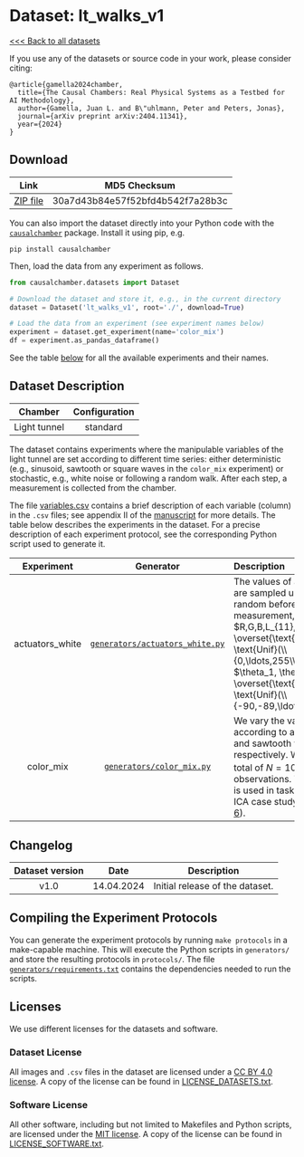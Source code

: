 # Dataset: lt\_walks\_v1

[<<< Back to all datasets](http://causalchamber.org)

If you use any of the datasets or source code in your work, please consider citing:

```
@article{gamella2024chamber,
  title={The Causal Chambers: Real Physical Systems as a Testbed for AI Methodology},
  author={Gamella, Juan L. and B\"uhlmann, Peter and Peters, Jonas},
  journal={arXiv preprint arXiv:2404.11341},
  year={2024}
}
```

## Download

| Link     | MD5 Checksum                     |
|:--------:|:--------------------------------:|
| [ZIP file](https://causalchamber.s3.eu-central-1.amazonaws.com/downloadables/lt_walks_v1.zip) | 30a7d43b84e57f52bfd4b542f7a28b3c |

You can also import the dataset directly into your Python code with the [`causalchamber`](https://pypi.org/project/causalchamber/) package. Install it using pip, e.g.

```
pip install causalchamber
```

Then, load the data from any experiment as follows.

```python
from causalchamber.datasets import Dataset

# Download the dataset and store it, e.g., in the current directory
dataset = Dataset('lt_walks_v1', root='./', download=True)

# Load the data from an experiment (see experiment names below)
experiment = dataset.get_experiment(name='color_mix')
df = experiment.as_pandas_dataframe()
```

See the table [below](#dataset-description) for all the available experiments and their names.

## Dataset Description

| Chamber      | Configuration |
|:------------:|:-------------:|
| Light tunnel | standard      |


The dataset contains experiments where the manipulable variables of the light tunnel are set according to different time series: either deterministic (e.g., sinusoid, sawtooth or square waves in the `color_mix` experiment) or stochastic, e.g., white noise or following a random walk. After each step, a measurement is collected from the chamber.

The file [variables.csv](variables.csv) contains a brief description of each variable (column) in the `.csv` files; see appendix II of the [manuscript](https://arxiv.org/pdf/2404.11341.pdf) for more details. The table below describes the experiments in the dataset. For a precise description of each experiment protocol, see the corresponding Python script used to generate it.

| Experiment | Generator | Description |
|:----------------------:|:---------:|:------------|
| actuators\_white| [`generators/actuators_white.py`](generators/actuators_white.py)| The values of all actuators are sampled uniformly at random before each measurement, i.e., $R,G,B,L_{11},\ldots,L_{32} \overset{\text{i.i.d.}}{\sim} \text{Unif}(\\{0,\ldots,255\\})$ and $\theta_1, \theta_2 \overset{\text{i.i.d.}}{\sim} \text{Unif}(\\{-90,-89,\ldots,90\\})$. | 
|   color\_mix  |    [`generators/color_mix.py`](generators/color_mix.py) | We vary the value of $R,G,B$ according to a sine, square and sawtooth wave, respectively. We collect a total of $N=10^4%$ observations. The dataset is used in task d1 of the ICA case study (see [Fig. 6](https://arxiv.org/pdf/2404.11341.pdf)). |


## Changelog

| Dataset version | Date       | Description                     |
|:---------------:|:----------:|:-------------------------------:|
| v1.0            | 14.04.2024 | Initial release of the dataset. |

## Compiling the Experiment Protocols

You can generate the experiment protocols by running `make protocols` in a make-capable machine. This will execute the Python scripts in `generators/` and store the resulting protocols in `protocols/`. The file [`generators/requirements.txt`](generators/requirements.txt) contains the dependencies needed to run the scripts.


## Licenses

We use different licenses for the datasets and software.

### Dataset License

All images and `.csv` files in the dataset are licensed under a [CC BY 4.0 license](https://creativecommons.org/licenses/by/4.0/). A copy of the license can be found in [LICENSE_DATASETS.txt](LICENSE_DATASETS.txt).

### Software License

All other software, including but not limited to Makefiles and Python scripts, are licensed under the [MIT license](https://opensource.org/license/mit/). A copy of the license can be found in [LICENSE_SOFTWARE.txt](LICENSE_SOFTWARE.txt).

